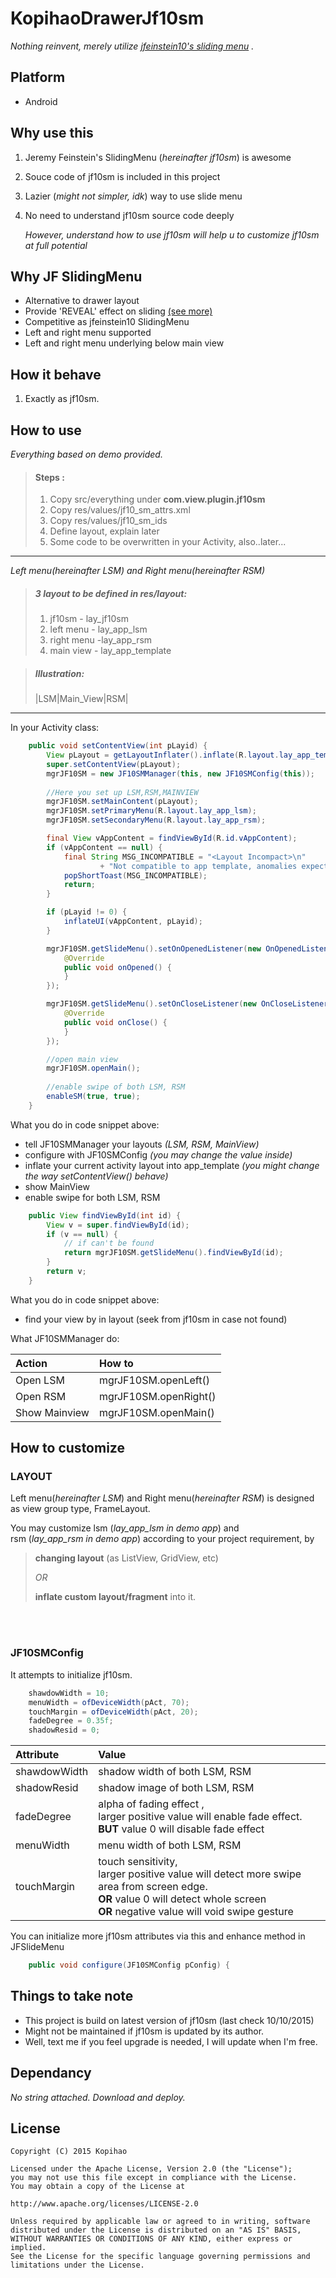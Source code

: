# KopihaoDrawerJf10sm

_Nothing reinvent, merely utilize [jfeinstein10's sliding menu](https://github.com/jfeinstein10/SlidingMenu) ._

## Platform
- Android

## Why use this
1. Jeremy Feinstein's SlidingMenu (*hereinafter jf10sm*) is awesome
2. Souce code of jf10sm is included in this project
3. Lazier (*might not simpler, idk*) way to use slide menu
4. No need to understand jf10sm source code deeply

	_However, understand how to use jf10sm will help u to customize jf10sm at full potential_


## Why JF SlidingMenu
* Alternative to drawer layout
* Provide 'REVEAL' effect on sliding  [(see more)](http://demos.jquerymobile.com/1.4.5/panel)
* Competitive as jfeinstein10 SlidingMenu
* Left and right menu supported
* Left and right menu underlying below main view

## How it behave
1. Exactly as jf10sm.

## How to use
_Everything based on demo provided._ <br>

>#### Steps :
> 1. Copy src/everything under **com.view.plugin.jf10sm**
> 2. Copy res/values/jf10_sm_attrs.xml
> 3. Copy res/values/jf10_sm_ids
> 4. Define layout, explain later
> 5. Some code to be overwritten in your Activity, also..later...

---

_Left menu(*hereinafter LSM*) and Right menu(*hereinafter RSM*)_<br>


> ##### 3 layout to be defined in res/layout:
> 1. jf10sm - lay_jf10sm
> 2. left menu - lay_app_lsm
> 3. right menu -lay_app_rsm
> 4. main view - lay_app_template

> ##### Illustration:<br>
>|LSM|Main_View|RSM|<br>

 --- 
In your Activity class:

```java
	public void setContentView(int pLayid) {
		View pLayout = getLayoutInflater().inflate(R.layout.lay_app_template, null);
		super.setContentView(pLayout);
		mgrJF10SM = new JF10SMManager(this, new JF10SMConfig(this));
        
        //Here you set up LSM,RSM,MAINVIEW
		mgrJF10SM.setMainContent(pLayout);
		mgrJF10SM.setPrimaryMenu(R.layout.lay_app_lsm);
		mgrJF10SM.setSecondaryMenu(R.layout.lay_app_rsm);

		final View vAppContent = findViewById(R.id.vAppContent);
		if (vAppContent == null) {
			final String MSG_INCOMPATIBLE = "<Layout Incompact>\n"
					+ "Not compatible to app template, anomalies expected";
			popShortToast(MSG_INCOMPATIBLE);
			return;
		}

		if (pLayid != 0) {
			inflateUI(vAppContent, pLayid);
		}

		mgrJF10SM.getSlideMenu().setOnOpenedListener(new OnOpenedListener() {
			@Override
			public void onOpened() {
			}
		});

		mgrJF10SM.getSlideMenu().setOnCloseListener(new OnCloseListener() {
			@Override
			public void onClose() {
			}
		});

		//open main view
		mgrJF10SM.openMain();
        
        //enable swipe of both LSM, RSM
		enableSM(true, true); 
	}
```

What you do in code snippet above:
* tell JF10SMManager your layouts _(LSM, RSM, MainView)_
* configure with JF10SMConfig _(you may change the value inside)_
* inflate your current activity layout into app_template _(you might change the way setContentView() behave)_
* show MainView
* enable swipe for both LSM, RSM

```java
	public View findViewById(int id) {
		View v = super.findViewById(id);
		if (v == null) {
			// if can't be found
			return mgrJF10SM.getSlideMenu().findViewById(id);
		}
		return v;
	}

``` 
What you do in code snippet above:
* find your view by in layout (seek from jf10sm in case not found)

What JF10SMManager do:

|Action|How to|
|:---|:---|
|Open LSM | mgrJF10SM.openLeft()|
|Open RSM | mgrJF10SM.openRight()|
|Show Mainview | mgrJF10SM.openMain()|

## How to customize

### LAYOUT

Left menu(*hereinafter LSM*) and Right menu(*hereinafter RSM*) is designed as view group type, FrameLayout.

You may customize lsm (*lay_app_lsm in demo app*) and<br>
rsm (*lay_app_rsm in demo app*) according to your project requirement,
by
> **changing layout** (as ListView, GridView, etc)
>
> _OR_
>
> **inflate custom layout/fragment** into it.

<br><br>

### JF10SMConfig

It attempts to initialize jf10sm.

```java
    shawdowWidth = 10;
    menuWidth = ofDeviceWidth(pAct, 70);
    touchMargin = ofDeviceWidth(pAct, 20);
    fadeDegree = 0.35f;
    shadowResid = 0;
```
|Attribute|Value|
|:---|:---|
|shawdowWidth|shadow width of both LSM, RSM |
|shadowResid|shadow image of both LSM, RSM |
|fadeDegree|alpha of fading effect , <br> larger positive value will enable fade effect.<br> **BUT** value 0 will disable fade effect  | 
|menuWidth|menu width of both LSM, RSM | 
|touchMargin| touch sensitivity, <br> larger positive value will detect more swipe area from screen edge.<br> **OR** value 0 will detect whole screen <br> **OR** negative value will void swipe gesture|


You can initialize more jf10sm attributes via this and enhance method in JFSlideMenu
```java
	public void configure(JF10SMConfig pConfig) {
```

## Things to take note
- This project is build on latest version of jf10sm (last check 10/10/2015)
- Might not be maintained if jf10sm is updated by its author.
- Well, text me if you feel upgrade is needed, I will update when I'm free.

## Dependancy
_No string attached. Download and deploy._

## License

```
Copyright (C) 2015 Kopihao

Licensed under the Apache License, Version 2.0 (the "License");
you may not use this file except in compliance with the License.
You may obtain a copy of the License at

http://www.apache.org/licenses/LICENSE-2.0

Unless required by applicable law or agreed to in writing, software
distributed under the License is distributed on an "AS IS" BASIS,
WITHOUT WARRANTIES OR CONDITIONS OF ANY KIND, either express or implied.
See the License for the specific language governing permissions and
limitations under the License.
```

 
